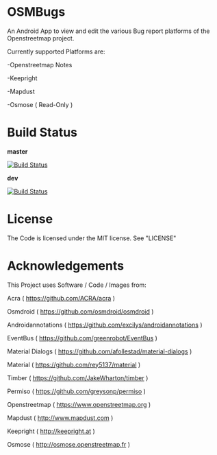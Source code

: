 OSMBugs
=======
An Android App to view and edit the various Bug report platforms of 
the Openstreetmap project.

Currently supported Platforms are:

-Openstreetmap Notes

-Keepright

-Mapdust

-Osmose ( Read-Only )

Build Status
============
__master__

[![Build Status](https://travis-ci.org/ChristopherGittner/OSMBugs.svg?branch=master)](https://travis-ci.org/ChristopherGittner/OSMBugs.svg?branch=master)

__dev__

[![Build Status](https://travis-ci.org/ChristopherGittner/OSMBugs.svg?branch=dev)](https://travis-ci.org/ChristopherGittner/OSMBugs.svg?branch=dev)

License
=======
The Code is licensed under the MIT license. See "LICENSE"


Acknowledgements
================
This Project uses Software / Code / Images from:

Acra ( https://github.com/ACRA/acra )

Osmdroid ( https://github.com/osmdroid/osmdroid )

Androidannotations ( https://github.com/excilys/androidannotations )

EventBus ( https://github.com/greenrobot/EventBus )

Material Dialogs ( https://github.com/afollestad/material-dialogs )

Material ( https://github.com/rey5137/material )

Timber ( https://github.com/JakeWharton/timber )

Permiso ( https://github.com/greysonp/permiso )

Openstreetmap ( https://www.openstreetmap.org )

Mapdust ( http://www.mapdust.com )

Keepright ( http://keepright.at )

Osmose ( http://osmose.openstreetmap.fr )
